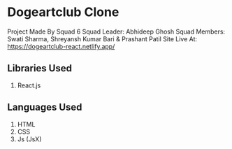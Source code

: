 # Dogeartclub Clone

Project Made By Squad 6
Squad Leader: Abhideep Ghosh
Squad Members: Swati Sharma, Shreyansh Kumar Bari & Prashant Patil
Site Live At: https://dogeartclub-react.netlify.app/

## Libraries Used

1. React.js

## Languages Used

1. HTML
2. CSS
3. Js (JsX)
